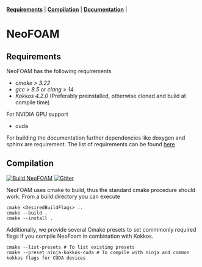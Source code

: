 **[Requirements](#requirements)** |
**[Compilation](#Compilation)** |
**[Documentation](https://exasim-project.com/NeoFOAM/)** |
# NeoFOAM

## Requirements

NeoFOAM has the following requirements

*  _cmake > 3.22_
*  _gcc > 8.5_ or  _clang > 14_ 
*  _Kokkos 4.2.0_ (Preferably preinstalled, otherwise cloned and build at compile time) 

For NVIDIA GPU support
* cuda 

For building the documentation further dependencies like doxygen and sphinx are requirement. The list of requirements can be found [here](https://github.com/exasim-project/NeoFOAM/actions/workflows/doc.yml)


## Compilation


[![Build NeoFOAM](https://github.com/exasim-project/NeoFOAM/actions/workflows/build.yaml/badge.svg)](https://github.com/exasim-project/NeoFOAM/actions/workflows/build.yaml)
[![Gitter](https://img.shields.io/badge/Gitter-8A2BE2)](https://matrix.to/#/#NeoFOAM:gitter.im)

NeoFOAM uses cmake to build, thus the standard cmake procedure should work. From a build directory you can execute 

    cmake <DesiredBuildFlags> ..
    cmake --build .
    cmake --install .

Additionally, we provide several Cmake presets to set commmonly required flags if you compile NeoFoam in combination with Kokkos.

    cmake --list-presets # To list existing presets
    cmake --preset ninja-kokkos-cuda # To compile with ninja and common kokkos flags for CUDA devices
